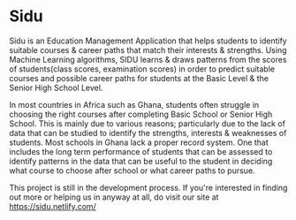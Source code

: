 # Sidu
Sidu is an Education Management Application that helps students to identify suitable courses & career paths that match their interests &
strengths. Using Machine Learning algorithms, SIDU learns & draws patterns from the scores of students(class scores, examination scores) in order to predict suitable courses and possible career paths for students at the Basic Level & the Senior High School Level.

In most countries in Africa such as Ghana, students often struggle in choosing the right courses after completing Basic School or 
Senior High School. This is mainly due to various reasons; particularly due to the lack of data that can be studied to identify the strengths, interests
& weaknesses of students. Most schools in Ghana lack a proper record system. One that includes the long term performance of students that can
be assessed to identify patterns in the data that can be useful to the student in deciding what course to choose after school or what career 
paths to pursue.

This project is still in the development process. If you're interested in finding out more or helping us in anyway at all, do visit our site at https://sidu.netlify.com/ 




